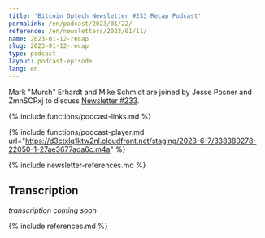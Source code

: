 ```yaml
---
title: 'Bitcoin Optech Newsletter #233 Recap Podcast'
permalink: /en/podcast/2023/01/22/
reference: /en/newsletters/2023/01/11/
name: 2023-01-12-recap
slug: 2023-01-12-recap
type: podcast
layout: podcast-episode
lang: en
---
```

Mark "Murch" Erhardt and Mike Schmidt are joined by Jesse Posner and ZmnSCPxj to discuss [Newsletter #233]({{page.reference}}).

{% include functions/podcast-links.md %}

{% include functions/podcast-player.md url="https://d3ctxlq1ktw2nl.cloudfront.net/staging/2023-6-7/338380278-22050-1-27ae3677ada6c.m4a" %}

{% include newsletter-references.md %}

## Transcription

_transcription coming soon_

{% include references.md %}
